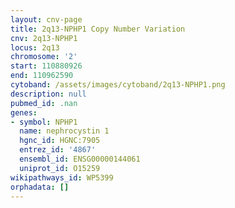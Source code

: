 ```yaml
---
layout: cnv-page
title: 2q13-NPHP1 Copy Number Variation
cnv: 2q13-NPHP1
locus: 2q13
chromosome: '2'
start: 110880926
end: 110962590
cytoband: /assets/images/cytoband/2q13-NPHP1.png
description: null
pubmed_id: .nan
genes:
- symbol: NPHP1
  name: nephrocystin 1
  hgnc_id: HGNC:7905
  entrez_id: '4867'
  ensembl_id: ENSG00000144061
  uniprot_id: O15259
wikipathways_id: WP5399
orphadata: []
---
```

